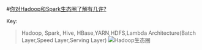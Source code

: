 #[你对Hadoop和Spark生态圈了解有几许?]( http://www.36dsj.com/archives/40723)

Key:
> Hadoop, Spark, Hive, HBase,YARN,HDFS,Lambda Architecture(Batch Layer,Speed Layer,Serving Layer)
> ![Hadoop生态圈](http://img.blog.csdn.net/20150919111920437)

